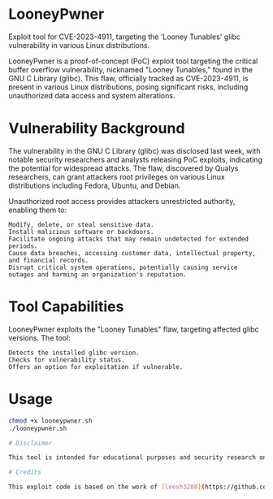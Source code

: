 # LooneyPwner

Exploit tool for CVE-2023-4911, targeting the 'Looney Tunables' glibc vulnerability in various Linux distributions.

LooneyPwner is a proof-of-concept (PoC) exploit tool targeting the critical buffer overflow vulnerability, nicknamed "Looney Tunables," found in the GNU C Library (glibc). This flaw, officially tracked as CVE-2023-4911, is present in various Linux distributions, posing significant risks, including unauthorized data access and system alterations.

# Vulnerability Background

The vulnerability in the GNU C Library (glibc) was disclosed last week, with notable security researchers and analysts releasing PoC exploits, indicating the potential for widespread attacks. The flaw, discovered by Qualys researchers, can grant attackers root privileges on various Linux distributions including Fedora, Ubuntu, and Debian.

Unauthorized root access provides attackers unrestricted authority, enabling them to:

    Modify, delete, or steal sensitive data.
    Install malicious software or backdoors.
    Facilitate ongoing attacks that may remain undetected for extended periods.
    Cause data breaches, accessing customer data, intellectual property, and financial records.
    Disrupt critical system operations, potentially causing service outages and harming an organization's reputation.

# Tool Capabilities


LooneyPwner exploits the "Looney Tunables" flaw, targeting affected glibc versions. The tool:

    Detects the installed glibc version.
    Checks for vulnerability status.
    Offers an option for exploitation if vulnerable.

# Usage

```bash
chmod +x looneypwner.sh
./looneypwner.sh

# Disclaimer

This tool is intended for educational purposes and security research only. The user assumes all responsibility for any damages or misuse resulting from its use.

# Credits

This exploit code is based on the work of [leesh3288](https://github.com/leesh3288/CVE-2023-4911). A big thanks to him for the foundational work on the exploit.
